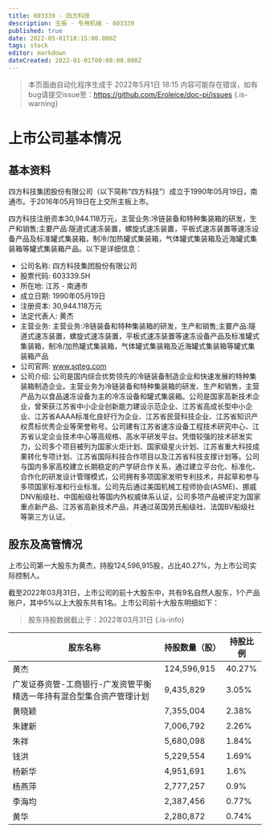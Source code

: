 ```yaml
---
title: 603339 - 四方科技
description: 主板 - 专用机械 - 603339
published: true
date: 2022-05-01T18:15:00.000Z
tags: stock
editor: markdown
dateCreated: 2022-01-01T00:00:00.000Z
---
```


> 本页面由自动化程序生成于 2022年5月1日 18:15
> 内容可能存在错误，如有bug请提交issue至：https://github.com/Eroleice/doc-pi/issues
{.is-warning}

# 上市公司基本情况

## 基本资料

四方科技集团股份有限公司（以下简称“四方科技”）成立于1990年05月19日，南通市。于2016年05月19日在上交所主板上市。

四方科技注册资本30,944.118万元，主营业务:冷链装备和特种集装箱的研发，生产和销售;主要产品:隧道式速冻装置，螺旋式速冻装置，平板式速冻装置等速冻设备产品及标准罐式集装箱，制冷/加热罐式集装箱，气体罐式集装箱及近海罐式集装箱等罐式集装箱产品。以下是详细信息：

- 公司名称: 四方科技集团股份有限公司
- 股票代码: 603339.SH
- 所在地: 江苏 - 南通市
- 成立日期: 1990年05月19日
- 注册资本: 30,944.118万元
- 法定代表人: 黄杰
- 主营业务: 主营业务:冷链装备和特种集装箱的研发，生产和销售;主要产品:隧道式速冻装置，螺旋式速冻装置，平板式速冻装置等速冻设备产品及标准罐式集装箱，制冷/加热罐式集装箱，气体罐式集装箱及近海罐式集装箱等罐式集装箱产品
- 公司官网: www.sqteg.com
- 公司介绍: 公司是国内综合优势领先的冷链装备制造企业和快速发展的特种集装箱制造企业。主营业务为冷链装备和特种集装箱的研发、生产和销售，主营产品为以食品速冻设备为主的冷冻设备和罐式集装箱。公司是国家高新技术企业，曾荣获江苏省中小企业创新能力建设示范企业、江苏省高成长型中小企业、江苏省AAAA标准化良好行为企业、江苏省民营科技企业、江苏省知识产权贯标优秀企业等荣誉称号。公司建有江苏省速冻设备工程技术研究中心、江苏省认定企业技术中心等高规格、高水平研发平台。凭借较强的技术研发实力，公司多个项目被列为国家火炬计划、国家级星火计划、江苏省重大科技成果转化专项计划、江苏省国际科技合作项目以及江苏省科技支撑计划等。公司与国内多家高校建立长期稳定的产学研合作关系，通过建立平台化、标准化、合作化的研发设计管理模式，公司拥有多项国家发明专利技术，并起草和参与多项国家标准和行业标准。公司先后通过美国机械工程师协会(ASME)、挪威DNV船级社、中国船级社等国内外权威体系认证，公司多项产品被评定为国家重点新产品、江苏省高新技术产品，并通过英国劳氏船级社、法国BV船级社等第三方认证。


## 股东及高管情况

上市公司第一大股东为黄杰，持股124,596,915股，占比40.27%，为上市公司实际控制人。

截至2022年03月31日，上市公司的前十大股东中，共有9名自然人股东，1个产品账户，其中5%以上大股东共有1名。上市公司前十大股东明细如下：

> 股东持股数据截止于：2022年03月31日
{.is-info}

| 股东名称 | 持股数量（股） | 持股比例 |
| --- | --- | --- |
| 黄杰 | 124,596,915 | 40.27% |
| 广发证券资管-工商银行-广发资管平衡精选一年持有混合型集合资产管理计划 | 9,435,829 | 3.05% |
| 黄晓颖 | 7,355,004 | 2.38% |
| 朱建新 | 7,006,792 | 2.26% |
| 朱祥 | 5,680,098 | 1.84% |
| 钱洪 | 5,229,554 | 1.69% |
| 杨新华 | 4,951,691 | 1.6% |
| 杨燕萍 | 2,777,257 | 0.9% |
| 李海均 | 2,387,456 | 0.77% |
| 黄华 | 2,280,872 | 0.74% |




